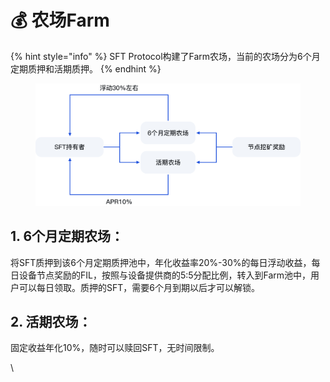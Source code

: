 # 💰 农场Farm

{% hint style="info" %}
SFT Protocol构建了Farm农场，当前的农场分为6个月定期质押和活期质押。
{% endhint %}

<figure><img src="../.gitbook/assets/17.png" alt=""><figcaption></figcaption></figure>

## **1. 6个月定期农场：**

将SFT质押到该6个月定期质押池中，年化收益率20%-30%的每日浮动收益，每日设备节点奖励的FIL，按照与设备提供商的5:5分配比例，转入到Farm池中，用户可以每日领取。质押的SFT，需要6个月到期以后才可以解锁。

## **2. 活期农场：**

固定收益年化10%，随时可以赎回SFT，无时间限制。









\
